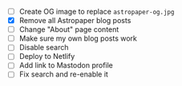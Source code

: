 - [ ] Create OG image to replace `astropaper-og.jpg`
- [x] Remove all Astropaper blog posts
- [ ] Change "About" page content
- [ ] Make sure my own blog posts work
- [ ] Disable search
- [ ] Deploy to Netlify
- [ ] Add link to Mastodon profile
- [ ] Fix search and re-enable it